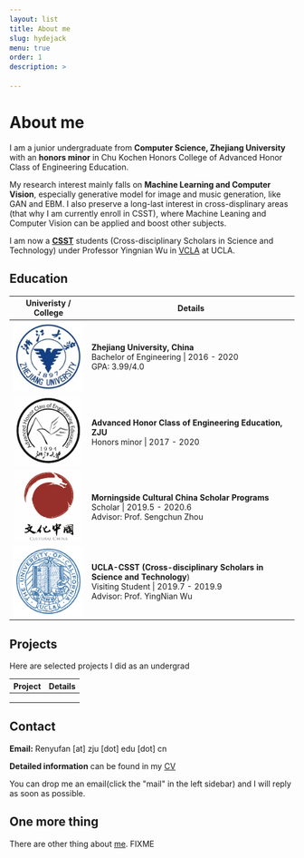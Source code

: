 ```yaml
---
layout: list
title: About me
slug: hydejack
menu: true
order: 1
description: >

---
```


# About me

I am a junior undergraduate from **Computer Science, Zhejiang University** with an **honors minor** in Chu Kochen Honors College of Advanced Honor Class of Engineering Education. 

My research interest mainly falls on **Machine Learning and Computer Vision**, especially generative model for image and music generation, like GAN and EBM. I also preserve a long-last interest in cross-displinary areas (that why I am currently enroll in CSST), where Machine Leaning and Computer Vision can be applied and boost other subjects.

I am now a **[CSST](https://csst.ucla.edu/)** students (Cross-disciplinary Scholars in Science and Technology) under Professor Yingnian Wu in [VCLA](https://vcla.stat.ucla.edu/) at UCLA.

## Education

|          Univeristy / College           | Details                                                      |
| :-------------------------------------: | ------------------------------------------------------------ |
|       ![ZJU](/assets/img/ZJU.png)       | **Zhejiang University, China**                                 <br />Bachelor of Engineering \| 2016 - 2020<br />GPA: 3.99/4.0 |
|  ![ACEE_log](/assets/img/ACEE_log.png)  | **Advanced Honor Class of Engineering Education, ZJU**<br />Honors minor \| 2017 - 2020<br /> |
| ![Monringside](/assets/img/morning.png) | **Morningside Cultural China Scholar Programs**<br />Scholar \| 2019.5 - 2020.6<br />Advisor: Prof. Sengchun Zhou |
|    ![ULCA_log](/assets/img/UCLA.png)    | **UCLA-CSST (Cross-disciplinary Scholars in Science and Technology**)<br />Visiting Student \| 2019.7 - 2019.9<br />Advisor: Prof. YingNian Wu |

## Projects

Here are selected projects I did as an undergrad

| Project | Details |
| ------- | ------- |
|         |         |
|         |         |
|         |         |



## Contact

**Email:** Renyufan [at] zju [dot] edu [dot] cn

**Detailed information** can be found in my [CV](https://ryf1123.github.io)

You can drop me an email(click the "mail" in the left sidebar) and I will reply as soon as possible.

## One more thing

There are other thing about [me](https://ryf1123.github.io). FIXME
